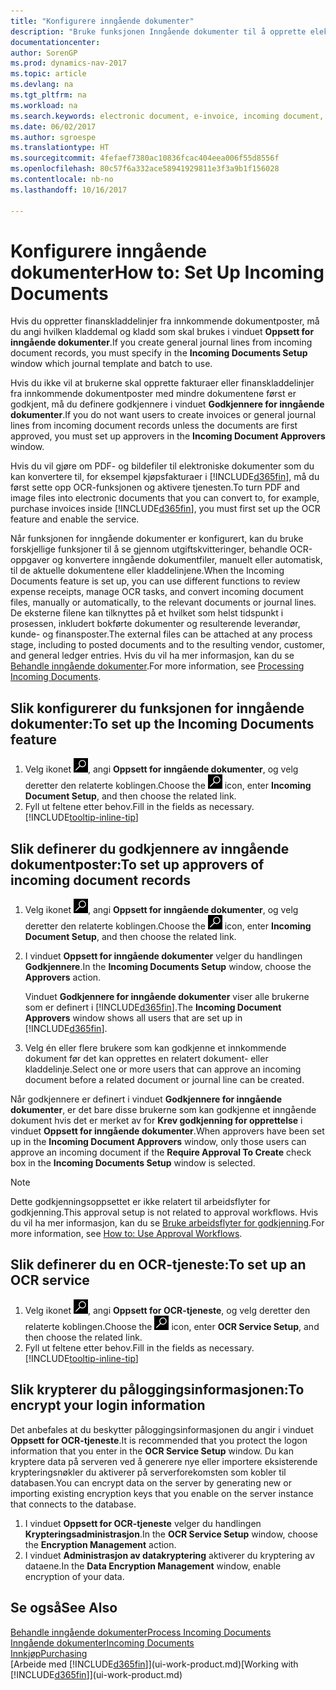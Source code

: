```yaml
---
title: "Konfigurere inngående dokumenter"
description: "Bruke funksjonen Inngående dokumenter til å opprette elektroniske dokumenter, behandle OCR-oppgaver, importere fakturaer og konvertere bildefiler."
documentationcenter: 
author: SorenGP
ms.prod: dynamics-nav-2017
ms.topic: article
ms.devlang: na
ms.tgt_pltfrm: na
ms.workload: na
ms.search.keywords: electronic document, e-invoice, incoming document, OCR, ecommerce, document exchange, import invoice
ms.date: 06/02/2017
ms.author: sgroespe
ms.translationtype: HT
ms.sourcegitcommit: 4fefaef7380ac10836fcac404eea006f55d8556f
ms.openlocfilehash: 80c57f6a332ace58941929811e3f3a9b1f156028
ms.contentlocale: nb-no
ms.lasthandoff: 10/16/2017

---
```

# <a name="how-to-set-up-incoming-documents"></a><span data-ttu-id="77eed-103">Konfigurere inngående dokumenter</span><span class="sxs-lookup"><span data-stu-id="77eed-103">How to: Set Up Incoming Documents</span></span>
<span data-ttu-id="77eed-104">Hvis du oppretter finanskladdelinjer fra innkommende dokumentposter, må du angi hvilken kladdemal og kladd som skal brukes i vinduet **Oppsett for inngående dokumenter**.</span><span class="sxs-lookup"><span data-stu-id="77eed-104">If you create general journal lines from incoming document records, you must specify in the **Incoming Documents Setup** window which journal template and batch to use.</span></span>

<span data-ttu-id="77eed-105">Hvis du ikke vil at brukerne skal opprette fakturaer eller finanskladdelinjer fra innkommende dokumentposter med mindre dokumentene først er godkjent, må du definere godkjennere i vinduet **Godkjennere for inngående dokumenter**.</span><span class="sxs-lookup"><span data-stu-id="77eed-105">If you do not want users to create invoices or general journal lines from incoming document records unless the documents are first approved, you must set up approvers in the **Incoming Document Approvers** window.</span></span>

<span data-ttu-id="77eed-106">Hvis du vil gjøre om PDF- og bildefiler til elektroniske dokumenter som du kan konvertere til, for eksempel kjøpsfakturaer i [!INCLUDE[d365fin](includes/d365fin_md.md)], må du først sette opp OCR-funksjonen og aktivere tjenesten.</span><span class="sxs-lookup"><span data-stu-id="77eed-106">To turn PDF and image files into electronic documents that you can convert to, for example, purchase invoices inside [!INCLUDE[d365fin](includes/d365fin_md.md)], you must first set up the OCR feature and enable the service.</span></span>

<span data-ttu-id="77eed-107">Når funksjonen for inngående dokumenter er konfigurert, kan du bruke forskjellige funksjoner til å se gjennom utgiftskvitteringer, behandle OCR-oppgaver og konvertere inngående dokumentfiler, manuelt eller automatisk, til de aktuelle dokumentene eller kladdelinjene.</span><span class="sxs-lookup"><span data-stu-id="77eed-107">When the Incoming Documents feature is set up, you can use different functions to review expense receipts, manage OCR tasks, and convert incoming document files, manually or automatically, to the relevant documents or journal lines.</span></span> <span data-ttu-id="77eed-108">De eksterne filene kan tilknyttes på et hvilket som helst tidspunkt i prosessen, inkludert bokførte dokumenter og resulterende leverandør, kunde- og finansposter.</span><span class="sxs-lookup"><span data-stu-id="77eed-108">The external files can be attached at any process stage, including to posted documents and to the resulting vendor, customer, and general ledger entries.</span></span> <span data-ttu-id="77eed-109">Hvis du vil ha mer informasjon, kan du se [Behandle inngående dokumenter](across-process-income-documents.md).</span><span class="sxs-lookup"><span data-stu-id="77eed-109">For more information, see [Processing Incoming Documents](across-process-income-documents.md).</span></span>

## <a name="to-set-up-the-incoming-documents-feature"></a><span data-ttu-id="77eed-110">Slik konfigurerer du funksjonen for inngående dokumenter:</span><span class="sxs-lookup"><span data-stu-id="77eed-110">To set up the Incoming Documents feature</span></span>
1. <span data-ttu-id="77eed-111">Velg ikonet ![Søk etter side eller rapport](media/ui-search/search_small.png "Søk etter side eller rapport"), angi **Oppsett for inngående dokumenter**, og velg deretter den relaterte koblingen.</span><span class="sxs-lookup"><span data-stu-id="77eed-111">Choose the ![Search for Page or Report](media/ui-search/search_small.png "Search for Page or Report icon") icon, enter **Incoming Document Setup**, and then choose the related link.</span></span>
2. <span data-ttu-id="77eed-112">Fyll ut feltene etter behov.</span><span class="sxs-lookup"><span data-stu-id="77eed-112">Fill in the fields as necessary.</span></span> [!INCLUDE[tooltip-inline-tip](includes/tooltip-inline-tip_md.md)]

## <a name="to-set-up-approvers-of-incoming-document-records"></a><span data-ttu-id="77eed-113">Slik definerer du godkjennere av inngående dokumentposter:</span><span class="sxs-lookup"><span data-stu-id="77eed-113">To set up approvers of incoming document records</span></span>
1. <span data-ttu-id="77eed-114">Velg ikonet ![Søk etter side eller rapport](media/ui-search/search_small.png "Søk etter side eller rapport"), angi **Oppsett for inngående dokumenter**, og velg deretter den relaterte koblingen.</span><span class="sxs-lookup"><span data-stu-id="77eed-114">Choose the ![Search for Page or Report](media/ui-search/search_small.png "Search for Page or Report icon") icon, enter **Incoming Document Setup**, and then choose the related link.</span></span>  
2. <span data-ttu-id="77eed-115">I vinduet **Oppsett for inngående dokumenter** velger du handlingen **Godkjennere**.</span><span class="sxs-lookup"><span data-stu-id="77eed-115">In the **Incoming Documents Setup** window, choose the **Approvers** action.</span></span>

    <span data-ttu-id="77eed-116">Vinduet **Godkjennere for inngående dokumenter** viser alle brukerne som er definert i [!INCLUDE[d365fin](includes/d365fin_md.md)].</span><span class="sxs-lookup"><span data-stu-id="77eed-116">The **Incoming Document Approvers** window shows all users that are set up in [!INCLUDE[d365fin](includes/d365fin_md.md)].</span></span>  
3. <span data-ttu-id="77eed-117">Velg én eller flere brukere som kan godkjenne et innkommende dokument før det kan opprettes en relatert dokument- eller kladdelinje.</span><span class="sxs-lookup"><span data-stu-id="77eed-117">Select one or more users that can approve an incoming document before a related document or journal line can be created.</span></span>

<span data-ttu-id="77eed-118">Når godkjennere er definert i vinduet **Godkjennere for inngående dokumenter**, er det bare disse brukerne som kan godkjenne et inngående dokument hvis det er merket av for **Krev godkjenning for opprettelse** i vinduet **Oppsett for inngående dokumenter**.</span><span class="sxs-lookup"><span data-stu-id="77eed-118">When approvers have been set up in the **Incoming Document Approvers** window, only those users can approve an incoming document if the **Require Approval To Create** check box in the **Incoming Documents Setup** window is selected.</span></span>

> [!NOTE]  
>   <span data-ttu-id="77eed-119">Dette godkjenningsoppsettet er ikke relatert til arbeidsflyter for godkjenning.</span><span class="sxs-lookup"><span data-stu-id="77eed-119">This approval setup is not related to approval workflows.</span></span> <span data-ttu-id="77eed-120">Hvis du vil ha mer informasjon, kan du se [Bruke arbeidsflyter for godkjenning](across-how-use-approval-workflows.md).</span><span class="sxs-lookup"><span data-stu-id="77eed-120">For more information, see [How to: Use Approval Workflows](across-how-use-approval-workflows.md).</span></span>

## <a name="to-set-up-an-ocr-service"></a><span data-ttu-id="77eed-121">Slik definerer du en OCR-tjeneste:</span><span class="sxs-lookup"><span data-stu-id="77eed-121">To set up an OCR service</span></span>
1. <span data-ttu-id="77eed-122">Velg ikonet ![Søk etter side eller rapport](media/ui-search/search_small.png "Søk etter side eller rapport"), angi **Oppsett for OCR-tjeneste**, og velg deretter den relaterte koblingen.</span><span class="sxs-lookup"><span data-stu-id="77eed-122">Choose the ![Search for Page or Report](media/ui-search/search_small.png "Search for Page or Report icon") icon, enter **OCR Service Setup**, and then choose the related link.</span></span>
2. <span data-ttu-id="77eed-123">Fyll ut feltene etter behov.</span><span class="sxs-lookup"><span data-stu-id="77eed-123">Fill in the fields as necessary.</span></span> [!INCLUDE[tooltip-inline-tip](includes/tooltip-inline-tip_md.md)]

## <a name="to-encrypt-your-login-information"></a><span data-ttu-id="77eed-124">Slik krypterer du påloggingsinformasjonen:</span><span class="sxs-lookup"><span data-stu-id="77eed-124">To encrypt your login information</span></span>
<span data-ttu-id="77eed-125">Det anbefales at du beskytter påloggingsinformasjonen du angir i vinduet **Oppsett for OCR-tjeneste**.</span><span class="sxs-lookup"><span data-stu-id="77eed-125">It is recommended that you protect the logon information that you enter in the **OCR Service Setup** window.</span></span> <span data-ttu-id="77eed-126">Du kan kryptere data på serveren ved å generere nye eller importere eksisterende krypteringsnøkler du aktiverer på serverforekomsten som kobler til databasen.</span><span class="sxs-lookup"><span data-stu-id="77eed-126">You can encrypt data on the server by generating new or importing existing encryption keys that you enable on the server instance that connects to the database.</span></span>

1. <span data-ttu-id="77eed-127">I vinduet **Oppsett for OCR-tjeneste** velger du handlingen **Krypteringsadministrasjon**.</span><span class="sxs-lookup"><span data-stu-id="77eed-127">In the **OCR Service Setup** window, choose the **Encryption Management** action.</span></span>
2. <span data-ttu-id="77eed-128">I vinduet **Administrasjon av datakryptering** aktiverer du kryptering av dataene.</span><span class="sxs-lookup"><span data-stu-id="77eed-128">In the **Data Encryption Management** window, enable encryption of your data.</span></span>

## <a name="see-also"></a><span data-ttu-id="77eed-129">Se også</span><span class="sxs-lookup"><span data-stu-id="77eed-129">See Also</span></span>
[<span data-ttu-id="77eed-130">Behandle inngående dokumenter</span><span class="sxs-lookup"><span data-stu-id="77eed-130">Process Incoming Documents</span></span>](across-process-income-documents.md)  
[<span data-ttu-id="77eed-131">Inngående dokumenter</span><span class="sxs-lookup"><span data-stu-id="77eed-131">Incoming Documents</span></span>](across-income-documents.md)  
[<span data-ttu-id="77eed-132">Innkjøp</span><span class="sxs-lookup"><span data-stu-id="77eed-132">Purchasing</span></span>](purchasing-manage-purchasing.md)  
<span data-ttu-id="77eed-133">[Arbeide med [!INCLUDE[d365fin](includes/d365fin_md.md)]](ui-work-product.md)</span><span class="sxs-lookup"><span data-stu-id="77eed-133">[Working with [!INCLUDE[d365fin](includes/d365fin_md.md)]](ui-work-product.md)</span></span>

